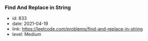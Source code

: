 ### Find And Replace in String

* id: 833
* date: 2021-04-19
* link: https://leetcode.com/problems/find-and-replace-in-string
* level: Medium
